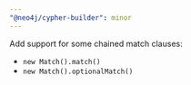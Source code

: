 ```yaml
---
"@neo4j/cypher-builder": minor
---
```


Add support for some chained match clauses:

-   `new Match().match()`
-   `new Match().optionalMatch()`
